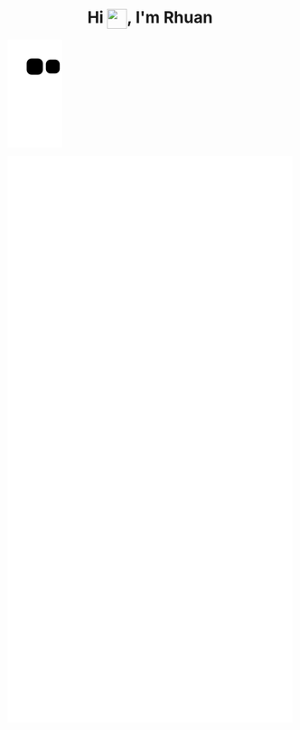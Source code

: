 <h1 align="center">Hi <img src="https://camo.githubusercontent.com/e8e7b06ecf583bc040eb60e44eb5b8e0ecc5421320a92929ce21522dbc34c891/68747470733a2f2f6d656469612e67697068792e636f6d2f6d656469612f6876524a434c467a6361737252346961377a2f67697068792e676966" height="35" width="35" align="center" />, I'm Rhuan</h1>

<img src="https://raw.githubusercontent.com/rhuangabrielsantos/rhuangabrielsantos/output/github-contribution-grid-snake.svg" align="center" />

![Metrics](https://github.com/rhuangabrielsantos/rhuangabrielsantos/blob/master/github-metrics.svg)
